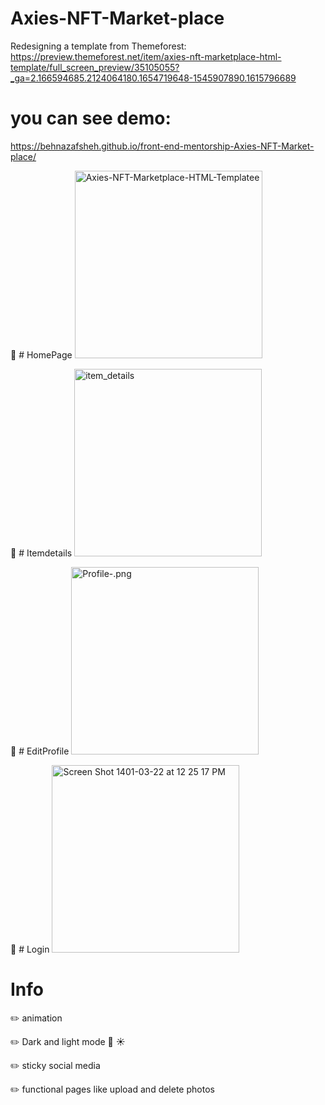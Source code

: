 # Axies-NFT-Market-place
Redesigning a template from Themeforest: 
https://preview.themeforest.net/item/axies-nft-marketplace-html-template/full_screen_preview/35105055?_ga=2.166594685.2124064180.1654719648-1545907890.1615796689

# you can see demo:
https://behnazafsheh.github.io/front-end-mentorship-Axies-NFT-Market-place/

📎 # HomePage
<img width="300" alt="Axies-NFT-Marketplace-HTML-Templatee" src="https://user-images.githubusercontent.com/19150633/173225949-c1a60436-162f-4037-b5c1-47c69b9868f5.png">
 
 
📎 # Itemdetails
<img width="300" alt="item_details" src="https://user-images.githubusercontent.com/19150633/173224962-70678d0d-27d7-4416-a74d-1e846f739b13.png">


📎 # EditProfile
<img width="300" alt="Profile-.png" src="https://user-images.githubusercontent.com/19150633/173224848-1219393f-768a-4063-a317-5d8731d5c9c9.png">


📎 # Login 
<img width="300" alt="Screen Shot 1401-03-22 at 12 25 17 PM" src="https://user-images.githubusercontent.com/19150633/173224820-69ed50e3-1c53-4227-8007-d5e0c8a7520a.png">



# Info
✏️ animation

✏️ Dark and light mode 🌙 ☀️

✏️ sticky social media 

✏️ functional pages like upload and delete photos

